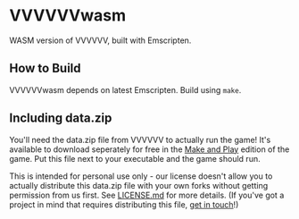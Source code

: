 # VVVVVVwasm

WASM version of VVVVVV, built with Emscripten.

## How to Build

VVVVVVwasm depends on latest Emscripten. Build using `make`.

## Including data.zip

You'll need the data.zip file from VVVVVV to actually run the game! It's
available to download seperately for free in the
[Make and Play](http://distractionware.com/blog/category/vvvvvv-make-and-play/)
edition of the game. Put this file next to your executable and the game should
run.

This is intended for personal use only - our license doesn't allow you to
actually distribute this data.zip file with your own forks without getting
permission from us first. See [LICENSE.md](../LICENSE.md) for more details. (If
you've got a project in mind that requires distributing this
file, [get in touch](http://distractionware.com/email/)!)
